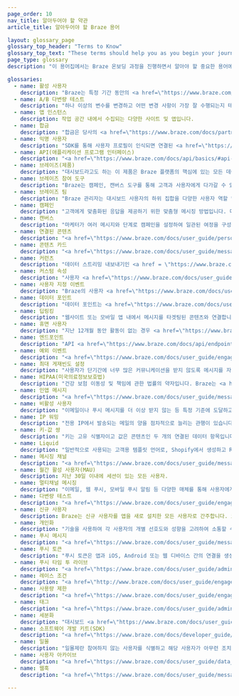 ```yaml
---
page_order: 10
nav_title: 알아두어야 할 약관
article_title: 알아두어야 할 Braze 용어

layout: glossary_page
glossary_top_header: "Terms to Know"
glossary_top_text: "These terms should help you as you begin your journey to better customer and user bonds with Braze. Give this a read before you begin your onboarding."
page_type: glossary
description: "이 용어집에서는 Braze 온보딩 과정을 진행하면서 알아야 할 중요한 용어에 대해 설명합니다."

glossaries:
  - name: 활성 사용자
    description: "Braze는 특정 기간 동안의 <a href=\"https://www.braze.com/docs/user_guide/engagement_tools/campaigns/ideas_and_strategies/active_user_campaigns/\">활성 사용자를</a> 해당 기간에 세션이 있는 모든 사용자로 정의합니다."
  - name: A/B 다변량 테스트
    description: "하나 이상의 변수를 변경하고 어떤 변경 사항이 가장 잘 수행되는지 테스트하는 테스트 유형입니다. 대시보드 캠페인 내에서 <a href=\"https://www.braze.com/docs/user_guide/engagement_tools/campaigns/testing_and_more/multivariate_testing/#multivariate--ab-testing\">A/B 테스트를</a> 수행할 수 있습니다."
  - name: 앱 인스턴스
    description: 작업 공간 내에서 수집되는 다양한 사이트 및 앱입니다.
  - name: 합금
    description: "합금은 당사의 <a href=\"https://www.braze.com/docs/partners/home/\">기술 파트너입니다</a>."
  - name: 익명 사용자
    description: "SDK를 통해 사용자 프로필이 인식되면 연결된 <a href=\"https://www.braze.com/docs/api/basics/#braze-user-id-explanation\">Braze 사용자 ID로</a> 익명 사용자 프로필이 생성됩니다." 
  - name: API(애플리케이션 프로그램 인터페이스)
    description: "<a href=\"https://www.braze.com/docs/api/basics/#api-overview\">Braze API는</a> 모바일 SDK를 통하지 않고 HTTP를 통해 사용자가 직접 수행한 작업을 기록할 수 있는 웹 서비스를 제공합니다. 예를 들어, 앱이나 웹사이트 내에서 추적되지 않는 사용자 데이터를 Braze에 전달할 수 있습니다."
  - name: 브레이즈(제품)
    description: "대시보드라고도 하는 이 제품은 Braze 플랫폼의 핵심에 있는 모든 데이터와 상호작용을 제어합니다. Braze 고객은 알림을 관리하고, 타겟팅 메시징 캠페인을 설정하고, 애널리틱스를 확인하는 데 이 기능을 사용합니다. 개발자는 API 키 및 푸시 알림 자격 증명과 같은 앱 통합을 위한 설정을 관리하는 데 사용합니다."
  - name: 브레이즈 참여 도구
    description: "Braze는 캠페인, 캔버스 도구를 통해 고객과 사용자에게 다가갈 수 있는 다양한 <a href=\"https://www.braze.com/docs/user_guide/engagement_tools/\">참여 도구를</a> 제공하며, 템플릿 및 미디어 도구를 사용하여 일관성을 위해 최적화하고 이미지 및 기타 콘텐츠를 업로드할 수 있습니다. 여기에서 세그먼트와 지오펜스를 생성하여 위치 또는 기타 속성별로 오디언스를 타겟팅할 수 있습니다."
  - name: 브레이즈 팀
    description: "Braze 관리자는 대시보드 사용자의 하위 집합을 다양한 사용자 역할 및 권한을 가진 <a href=\"https://www.braze.com/docs/user_guide/administrative/manage_your_braze_users/teams/\">팀으로</a> 나눌 수 있습니다. 이를 통해 Braze 관리자는 그룹 멤버십별로 특정 기능에 대한 액세스를 제한할 수 있습니다."
  - name: 캠페인
    description: "고객에게 맞춤화된 응답을 제공하기 위한 맞춤형 메시징 방법입니다. 다양한 메시징 채널을 사용하여 <a href=\"https://www.braze.com/docs/user_guide/engagement_tools/campaigns/\">캠페인을 구축하여</a> 고유한 메시지를 보낼 수 있습니다." 
  - name: 캔버스
    description: "마케터가 여러 메시지와 단계로 캠페인을 설정하여 일관된 여정을 구성할 수 있는 단일 통합 인터페이스입니다. 또한 <a href=\"https://www.braze.com/docs/user_guide/engagement_tools/canvas/\">캔버스를</a> 사용하면 전체 사용자 경험에 대한 포괄적인 분석을 사용하여 이러한 경험을 비교하고 최적화할 수 있습니다."
  - name: 연결된 콘텐츠
    description: "<a href=\"https://www.braze.com/docs/user_guide/personalization_and_dynamic_content/connected_content/\">커넥티드 콘텐츠는</a> 마케팅 개인화를 확장하여 고객 참여와 전환을 촉진합니다. 이 기능을 사용하면 API를 통해 액세스할 수 있는 모든 정보를 사용자에게 보내는 메시지에 직접 삽입할 수 있습니다. 연결된 콘텐츠를 사용하면 웹 서버 또는 공개적으로 액세스할 수 있는 API에서 직접 콘텐츠를 가져올 수 있습니다."
  - name: 콘텐츠 카드
    description: "<a href=\"https://www.braze.com/docs/user_guide/message_building_by_channel/content_cards/about/\">콘텐츠 카드를</a> 사용하면 고객의 경험을 방해하지 않으면서도 고객이 즐겨 사용하는 앱 내에서 바로 고도로 타겟팅된 풍부한 콘텐츠의 동적 스트림을 고객에게 전송할 수 있습니다. 콘텐츠 카드는 iOS, Android 및 웹 사용자에게 보낼 수 있습니다."
  - name: 커런츠
    description: "데이터 스트리밍 내보내기인 <a href = \"https://www.braze.com/docs/user_guide/data_and_analytics/braze_currents/\">Currents는</a> 특정 Braze 패키지에 포함되어 있습니다. Braze Currents를 사용하면 플랫 파일을 사용하여 데이터 스토리지를 통해 통합하거나 지정된 엔드포인트에 일괄 처리된 JSON 페이로드를 사용하여 행동 분석 및 고객 데이터 파트너와 통합할 수 있습니다."
  - name: 커스텀 속성
    description: "사용자 <a href=\"https://www.braze.com/docs/user_guide/data_and_analytics/custom_data/custom_attributes/\">지정 속성은</a> 사용자의 고유한 특성을 모아 놓은 것입니다. 사용자에 대한 속성이나 애플리케이션 내에서 가치가 낮은 작업에 대한 정보를 저장하는 데 가장 적합합니다. 대시보드 내에서 사용자에게 사용자 지정 속성을 할당할 수 있습니다. <a href=\"https://www.braze.com/docs/developer_guide/platform_integration_guides/swift/analytics/setting_custom_attributes/\">iOS</a> 및 <a href=\"https://www.braze.com/docs/developer_guide/platform_integration_guides/android/analytics/setting_custom_attributes/\">Android</a> 캠페인 모두에 대해 이러한 속성에 따라 사용자를 필터링하고 세분화할 수 있습니다."
  - name: 사용자 지정 이벤트
    description: "Braze의 사용자 <a href=\"https://www.braze.com/docs/user_guide/data_and_analytics/custom_data/custom_events/#custom-events\">지정 이벤트는</a> 사용자가 취하는 행동으로, 애플리케이션과의 가치 있는 사용자 상호작용을 추적하는 데 가장 적합합니다."
  - name: 데이터 포인트
    description: "데이터 포인트는 <a href=\"https://www.braze.com/docs/user_guide/data_and_analytics/custom_data/custom_attributes/#custom-attributes/\">사용자 지정 속성이</a> 설정되거나 업데이트될 때(동일한 값으로 업데이트하는 경우에도), <a href=\"https://www.braze.com/docs/user_guide/data_and_analytics/custom_data/custom_events/\">사용자 지정 이벤트</a> 또는 구매 이벤트가 기록될 때, 표준 데이터(예: 이메일, 이름, 성, 국가, 거주 도시 등)가 기록될 때, 세션이 시작될 때, 세션이 종료될 때 카운트됩니다."
  - name: 딥링킹
    description: "웹사이트 또는 모바일 앱 내에서 메시지를 타겟팅된 콘텐츠와 연결합니다. <a href=\"https://www.braze.com/docs/user_guide/personalization_and_dynamic_content/deep_linking_to_in-app_content/\">딥링크는</a> 고객을 다음 행동이나 참여로 안내하는 데 사용됩니다."
  - name: 휴면 사용자
    description: "지난 12개월 동안 활동이 없는 경우 <a href=\"https://www.braze.com/docs/user_guide/data_and_analytics/user_data_collection/user_archival/#dormant-users\">휴면</a> 사용자로 간주됩니다."
  - name: 엔드포인트
    description: "API <a href=\"https://www.braze.com/docs/api/endpoints/\">엔드포인트라고도</a> 하는 커뮤니케이션 채널의 <a href=\"https://www.braze.com/docs/api/endpoints/\">끝은</a> 메시지를 전송하고 예약하기 위해 Braze 메시징 API 내에서 사용됩니다."
  - name: 예외 이벤트
    description: "<a href=\"https://www.braze.com/docs/user_guide/engagement_tools/canvas/create_a_canvas/exception_events/#canvas-exception-events/\">예외 이벤트는</a> 사용자가 원하는 목표에 도달했지만 트리거된 메시지를 받지 못했을 때 발생합니다. 이렇게 하면 트리거된 메시지가 여전히 사용자와 관련이 있는지 확인할 수 있습니다."
  - name: 최대 게재빈도 설정
    description: "사용자가 단기간에 너무 많은 커뮤니케이션을 받지 않도록 메시지를 자동으로 제한하는 기능입니다. <a href=\"https://www.braze.com/docs/user_guide/engagement_tools/campaigns/building_campaigns/rate-limiting/#frequency-capping\">빈도 제한을</a> 통해 오디언스를 압도하지 않으면서도 커뮤니케이션을 관리할 수 있습니다." 
  - name: HIPAA(미국의료정보보호법)
    description: "건강 보험 이동성 및 책임에 관한 법률의 약자입니다. Braze는 <a href=\"https://www.braze.com/docs/developer_guide/disclosures/security_qualifications/#hipaa\">HIPAA를 준수합니다</a>. HIPAA 요건에는 관리적, 물리적, 기술적 보안이 포함됩니다."
  - name: 인앱 메시지
    description: "<a href=\"https://www.braze.com/docs/user_guide/message_building_by_channel/in-app_messages/\">인앱 메시지는</a> 애플리케이션 내에 표시되는 모바일 메시지입니다. 푸시 알림을 통해 사용자의 일과를 방해하지 않고 콘텐츠를 전달할 수 있습니다. 맞춤형 인앱 메시지는 사용자 경험을 향상시키고 잠재고객이 앱에서 최대한의 가치를 얻을 수 있도록 도와줍니다."
  - name: 비활성 사용자
    description: "이메일이나 푸시 메시지를 더 이상 받지 않는 등 특정 기준에 도달하고 6개월 이상 활동하지 않으면 <a href=\"https://www.braze.com/docs/user_guide/data_and_analytics/user_data_collection/user_archival/#inactive-users\">휴면</a> 사용자로 간주됩니다."
  - name: IP 워밍
    description: "전용 IP에서 발송되는 메일의 양을 점차적으로 늘리는 관행이 있습니다. <a href=\"https://www.braze.com/docs/user_guide/onboarding_with_braze/email_setup/ip_warming/#ip-warming\">IP 온난화는</a> 인터넷 서비스 제공업체와 평판을 쌓는 데 도움이 되며, 메시지가 신고될 가능성을 최소화합니다."
  - name: 키-값 쌍
    description: "키는 고유 식별자이고 값은 콘텐츠인 두 개의 연결된 데이터 항목입니다. <a href=\"http://www.braze.com/docs/user_guide/personalization_and_dynamic_content/key_value_pairs/\">키-값 쌍을</a> 사용하여 사용자 디바이스에 추가 데이터 페이로드를 전송할 수 있습니다."
  - name: Liquid
    description: "일반적으로 사용되는 고객용 템플릿 언어로, Shopify에서 생성하고 Ruby로 작성된 <a href=\"https://www.braze.com/docs/user_guide/personalization_and_dynamic_content/liquid/\">Liquid는</a> 동적 콘텐츠를 로드하고 가져오는 데 사용됩니다. Liquid에서는 개체, 태그 및 필터를 사용하여 <a href=\"http://www.braze.com/docs/user_guide/personalization_and_dynamic_content/liquid/supported_personalization_tags/\">개인 맞춤 설정을 추가할</a> 수 있습니다."
  - name: 메시징 채널
    description: "<a href=\"https://www.braze.com/docs/user_guide/message_building_by_channel/\">메시징 채널은</a> 휴대폰이나 웹 브라우저의 푸시 알림, 이메일, 인앱 메시지 등을 통해 고객과 가상으로 소통할 수 있는 방법입니다!"
  - name: 월간 활성 사용자(MAU)
    description: 지난 30일 이내에 세션이 있는 모든 사용자.
  - name: 멀티채널 메시징
    description: "이메일, 웹 푸시, 모바일 푸시 알림 등 다양한 매체를 통해 사용자에게 메시지를 전달할 수 있습니다. <a href=\"https://www.braze.com/docs/developer_guide/platform_wide/platform_features/#multi-channel-messaging\">메시징 채널은</a> 이탈한 사용자를 다시 참여시키고, 활성 사용자를 유지하며, 브랜드 홍보대사에게 활력을 불어넣기 위해 정기적으로 함께 사용하는 것이 가장 좋습니다."
  - name: 다변량 테스트
    description: "<a href=\"https://www.braze.com/docs/user_guide/engagement_tools/testing/multivariant_testing/#multivariate-and-ab-testing/\">다변량 테스트를</a> 사용하면 두 개 이상의 메시지 버전을 비교하여 여러 변수를 테스트하여 어떤 변형이 가장 실적이 좋은지 평가할 수 있습니다."
  - name: 신규 사용자
    description: Braze는 신규 사용자를 앱을 새로 설치한 모든 사용자로 간주합니다. 또는 새 사용자를 이전에 Braze 내에서 식별되지 않은 사용자 ID를 가진 사용자로 정의할 수도 있습니다.
  - name: 개인화
    description: "기술을 사용하여 각 사용자의 개별 선호도와 성향을 고려하여 소통할 수 있습니다. <a href=\"https://www.braze.com/docs/user_guide/personalization_and_dynamic_content/\">개인화된 메시징은</a> 고객의 선호도에 맞게 맞춤화하여 가치 있는 고객 경험을 구축하는 데 도움이 됩니다." 
  - name: 푸시 메시지
    description: "<a href=\"https://www.braze.com/docs/user_guide/message_building_by_channel/push/\">푸시 메시지</a> 또는 푸시 알림은 모바일 애플리케이션에서 표시되는 알림입니다. 푸시 알림은 iOS와 Android 모두에서 팝업 대화상자 및 배너로 표시되는 경우가 많습니다."
  - name: 푸시 토큰
    description: "푸시 토큰은 앱과 iOS, Android 또는 웹 디바이스 간의 연결을 생성하기 위해 Apple 또는 Google에서 생성 및 할당하는 고유 키입니다. <a href=\"https://www.braze.com/docs/help/help_articles/push/push_token_migration/#push-token-migration\">푸시 토큰 마이그레이션은</a> 이미 생성된 키를 Braze로 가져오는 것입니다."
  - name: 푸시 타임 투 라이브
    description: "<a href=\"https://www.braze.com/docs/user_guide/administrative/app_settings/manage_app_group/push_ttl_settings/\">푸시 TTL이라고도</a> 하는 라이브 타임은 캠페인이 오프라인 사용자에게 계속 전달을 시도하는 기간을 의미합니다."
  - name: 레이스 조건
    description: "<a href=\"http://www.braze.com/docs/user_guide/engagement_tools/testing/race_conditions/\">경합 조건은</a> 시스템이 여러 작업을 동시에 수행하려고 할 때 발생하는 바람직하지 않은 상황을 설명하는 소프트웨어 엔지니어링 개념으로, 시스템의 특성상 작업이 올바른 순서로 수행되어야 올바르게 수행될 수 있습니다. <br><br>Braze 플랫폼에서 이벤트 발생 시점에 기록된 사용자 데이터로 트리거된 캠페인을 세그먼트화하면 경쟁 조건이 발생할 수 있습니다. 이는 세그먼트 멤버십이 결정되고 캠페인이 전송될 때 캠페인이 세그먼트화되는 사용자 속성의 변경이 아직 처리되지 않아 사용자가 캠페인을 수신하지 못하는 경우에 발생합니다."
  - name: 사용량 제한
    description: "<a href=\"https://www.braze.com/docs/user_guide/engagement_tools/campaigns/building_campaigns/rate-limiting/\">속도 제한은</a> 오디언스에게 과부하가 걸리지 않도록 일정 기간 동안 전송되는 메시지 수를 제한하는 프로세스입니다."  
  - name: 태그
    description: "<a href=\"https://www.braze.com/docs/user_guide/administrative/app_settings/manage_app_group/tags/\">태그는</a> 하나 또는 여러 캠페인에서 참여를 분류, 구성 및 정렬하는 데 도움이 되는 도구입니다."
  - name: 세분화
    description: "대시보드 <a href=\"https://www.braze.com/docs/user_guide/engagement_tools/segments/\">세분화를</a> 통해 앱 내 행동, 인구 통계 데이터 등의 강력한 필터를 기반으로 사용자 그룹 또는 확장자를 만들 수 있습니다."
  - name: 소프트웨어 개발 키트(SDK)
    description: "<a href=\"https://www.braze.com/docs/developer_guide/platform_integration_guides/sdk_primer/\">SDK는</a> iOS 및 Android 애플리케이션에 통합되어 있으며 강력한 마케팅, 고객 지원 및 분석 도구를 제공합니다. Braze는 <a href=\"https://www.braze.com/docs/developer_guide/platform_integration_guides/swift/initial_sdk_setup/overview/\">iOS와</a> <a href=\"https://www.braze.com/docs/developer_guide/platform_integration_guides/android/initial_sdk_setup/android_sdk_integration/#initial-sdk-setup\">Android용</a> SDK 통합을 제공합니다."
  - name: 일몰
    description: "일몰제란 참여하지 않는 사용자를 식별하고 해당 사용자가 아무런 조치를 취하지 않아도 해당 사용자에 대한 활성 메시징을 중단하는 프로세스를 말합니다. <a href=\"https://www.braze.com/docs/user_guide/message_building_by_channel/email/best_practices/sunset_policies/\">이메일</a> 및 <a href=\"https://www.braze.com/docs/user_guide/message_building_by_channel/push/best_practices/sunset_policies/#sunset-policies-for-push/\">푸시</a> 메시지에 대한 일몰 정책을 만들면 오픈율에 미치는 영향을 억제하는 데 도움이 됩니다." 
  - name: 사용자 아카이브
    description: "<a href=\"https://www.braze.com/docs/user_guide/data_and_analytics/user_data_collection/user_archival/\">사용자 아카이브는</a> 아카이브된 사용자를 의미합니다. Braze에서는 비활성 사용자와 휴면 사용자가 모두 여기에 포함됩니다."
  - name: 웹훅
    description: "<a href=\"https://www.braze.com/docs/user_guide/message_building_by_channel/webhooks/\">웹훅을</a> 사용하면 SMS 문자 메시지 전송과 같은 앱 이외의 작업을 트리거할 수 있습니다. 웹훅을 사용하여 다른 시스템 및 애플리케이션에 실시간 정보를 제공할 수 있습니다. 이 기능의 유연성을 통해 모든 엔드포인트에 정보를 전송할 수 있습니다."

---
```



